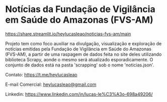 # Notícias da Fundação de Vigilância em Saúde do Amazonas (FVS-AM)

https://share.streamlit.io/heylucasleao/noticias-fvs-am/main

Projeto tem como foco auxiliar na divulgação, visualização e exploração de notícias emitidas pela Fundação de Vigilância em Saúde do Amazonas (FVS-AM),
a partir de uma raspagem de dados feita no site deles utilizando biblioteca Scrapy, aonde o mesmo será atualizado esporadicamente. 
O conjunto de dados está na pasta 'scrapping' sob o nome 'noticias.json'.

Contato: https://t.me/heylucasleao

E-mail Comercial: heylucasleao@gmail.com

Linkedin: https://www.linkedin.com/in/lucas-le%C3%A3o-698a49206/
